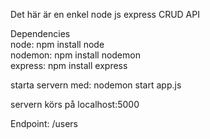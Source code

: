 Det här är en enkel node js express CRUD API

Dependencies                                    
node: npm install node                            
nodemon: npm install nodemon                      
express: npm install express

starta servern med: nodemon start app.js

servern körs på localhost:5000

Endpoint: /users
